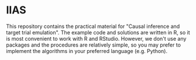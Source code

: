 # IIAS

This repository contains the practical material for "Causal inference and target trial emulation". The example code and solutions are written in R, so it is most convenient to work with R and RStudio. However, we don't use any packages and the procedures are relatively simple, so you may prefer to implement the algorithms in your preferred language (e.g. Python).
